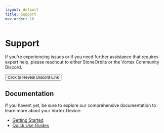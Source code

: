 ```yaml
---
layout: default
title: Support
nav_order: 10
---
```


# Support

If you're experiencing issues or if you need further assistance that requires expert help, please reachout to either StoneOrbits or the Vortex Community Discord.

<div id="reveal-section">
  <button id="reveal-button">Click to Reveal Discord Link</button>
</div>

<div id="discord-link" style="display:none; margin-top: 20px;"></div>

## Documentation

If you havent yet, be sure to explore our comprehensive documentation to learn more about your Vortex Device:

- [Getting Started](getting_started.html)
- [Quick Use Guides](quick_use_guides.html)

<script>
  document.addEventListener("DOMContentLoaded", function () {
    const base64 = "aHR0cHM6Ly9kaXNjb3JkLmdnLzRSOWF0OFM4U24=";
    function revealLink() {
      const url = atob(base64);
      document.getElementById("discord-link").innerHTML = `<a href="${url}" target="_blank">${url}</a>`;
      document.getElementById("discord-link").style.display = "block";
      document.getElementById("reveal-section").style.display = "none";
    }
    document.getElementById("reveal-button").addEventListener("click", revealLink);
  });
</script>